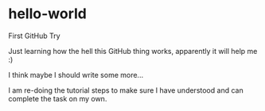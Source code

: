 # hello-world
First GitHub Try

Just learning how the hell this GitHub thing works, apparently it will help me :)

I think maybe I should write some more...

I am re-doing the tutorial steps to make sure I have understood and can complete the task on my own.
